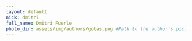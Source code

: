 ```yaml
---
layout: default
nick: dmitri
full_name: Dmitri Fuerle
photo_dir: assets/img/authors/golas.png #Path to the author's pic.
---
```

